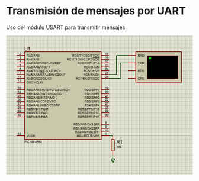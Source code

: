 # Transmisión de mensajes por UART
Uso del módulo USART para transmitir mensajes.

![alt text](circuito.PNG)
